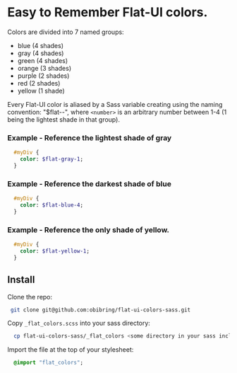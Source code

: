 # Easy to Remember Flat-UI colors.

Colors are divided into 7 named groups:
  * blue        (4 shades)
  * gray        (4 shades)
  * green       (4 shades)
  * orange      (3 shades)
  * purple      (2 shades)
  * red         (2 shades)
  * yellow      (1 shade)

Every Flat-UI color is aliased by a Sass variable creating using the
naming convention: "$flat-<group name>-<number>", where
```<number>``` is an arbitrary number between 1-4 (1 being the lightest
shade in that group).

### Example - Reference the lightest shade of gray
```sass
  #myDiv {
    color: $flat-gray-1;
  }
```
### Example - Reference the darkest shade of blue
```sass
  #myDiv {
    color: $flat-blue-4;
  }
```
### Example - Reference the only shade of yellow.
```sass
  #myDiv {
    color: $flat-yellow-1;
  }
```

## Install
Clone the repo:
```sh
 git clone git@github.com:obibring/flat-ui-colors-sass.git
```

Copy ```_flat_colors.scss``` into your sass directory:
```sh
  cp flat-ui-colors-sass/_flat_colors <some directory in your sass include path>
```

Import the file at the top of your stylesheet:
```sass
  @import "flat_colors";
```
